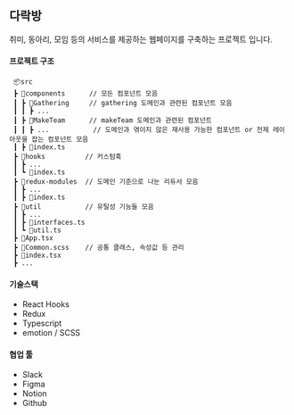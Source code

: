## 다락방
취미, 동아리, 모임 등의 서비스를 제공하는 웹페이지를 구축하는 프로젝트 입니다.


#### 프로젝트 구조 
```
 📦src
 ┣ 📂components      // 모든 컴포넌트 모음
 ┃ ┣ 📂Gathering     // gathering 도메인과 관련된 컴포넌트 모음 
 ┃ ┃ ┣ ...
 ┃ ┣ 📂MakeTeam      // makeTeam 도메인과 관련된 컴포넌트
 ┃ ┃ ┣ ...           // 도메인과 엮이지 않은 재사용 가능한 컴포넌트 or 전제 레이아웃을 잡는 컴포넌트 모음
 ┃ ┣ 📜index.ts
 ┣ 📂hooks          // 커스텀훅 
 ┃ ┣ ...
 ┃ ┗ 📜index.ts
 ┣ 📂redux-modules  // 도메인 기준으로 나눈 리듀서 모음
 ┃ ┣ ...
 ┃ ┣ 📜index.ts
 ┣ 📂util           // 유틸성 기능들 모음
 ┃ ┣ ...
 ┃ ┣ 📜interfaces.ts
 ┃ ┗ 📜util.ts
 ┣ 📜App.tsx
 ┣ 📜Common.scss    // 공통 클래스, 속성값 등 관리 
 ┣ 📜index.tsx
 ┣ ...
```

#### 기술스택
* React Hooks
* Redux
* Typescript
* emotion / SCSS
 
 
#### 협업 툴
* Slack
* Figma
* Notion
* Github

